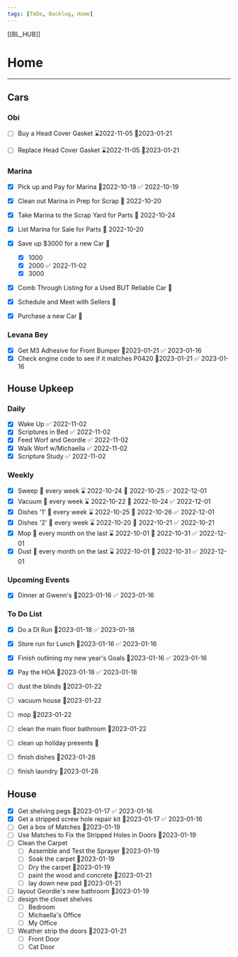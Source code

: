 ```yaml
---
tags: [ToDo, Backlog, Home]
---
```

[[BL_HUB]]
# Home
---
## Cars
### Obi
- [ ] Buy a Head Cover Gasket ⌛2022-11-05 📆2023-01-21
- [ ] Replace Head Cover Gasket ⌛2022-11-05 📆2023-01-21


### Marina
- [x] Pick up and Pay for Marina 📆2022-10-19 ✅ 2022-10-19
- [x] Clean out Marina in Prep for Scrap 📆 2022-10-20
- [x] Take Marina to the Scrap Yard for Parts 📆 2022-10-24
- [x] List Marina for Sale for Parts 📆 2022-10-20
- [x] Save up $3000 for a new Car 📆
	- [x] 1000
	- [x] 2000 ✅ 2022-11-02
	- [x] 3000
- [x] Comb Through Listing for a Used BUT Reliable Car 📆
- [x] Schedule and Meet with Sellers 📆
- [x] Purchase a new Car 📆


### Levana Bey
- [x] Get M3 Adhesive for Front Bumper 📆2023-01-21 ✅ 2023-01-16
- [x] Check engine code to see if it matches P0420 📆2023-01-21 ✅ 2023-01-16

## House Upkeep
### Daily
- [x] Wake Up ✅ 2022-11-02
- [x] Scriptures in Bed ✅ 2022-11-02
- [x] Feed Worf and Geordie ✅ 2022-11-02
- [x] Walk Worf w/Michaella ✅ 2022-11-02
- [x] Scripture Study ✅ 2022-11-02

### Weekly
- [x] Sweep 🔁 every week ⌛ 2022-10-24 📆 2022-10-25 ✅ 2022-12-01
- [x] Vacuum 🔁 every week ⌛ 2022-10-22 📆 2022-10-24 ✅ 2022-12-01
- [x] Dishes '1' 🔁 every week ⌛ 2022-10-25 📆 2022-10-26 ✅ 2022-12-01
- [x] Dishes '2' 🔁 every week ⌛ 2022-10-20 📆 2022-10-21 ✅ 2022-10-21
- [x] Mop 🔁 every month on the last ⌛ 2022-10-01 📆 2022-10-31 ✅ 2022-12-01
- [x] Dust 🔁 every month on the last ⌛ 2022-10-01 📆 2022-10-31 ✅ 2022-12-01

### Upcoming Events
- [x] Dinner at Gwenn's 📆2023-01-16 ✅ 2023-01-16

### To Do List
- [x] Do a DI Run 📆2023-01-18 ✅ 2023-01-18
- [x] Store run for Lunch 📆2023-01-16 ✅ 2023-01-16
- [x] Finish outlining my new year's Goals 📆2023-01-16 ✅ 2023-01-16
- [x] Pay the HOA 📆2023-01-18 ✅ 2023-01-18
- [ ] dust the blinds 📆2023-01-22
- [ ] vacuum house 📆2023-01-22
- [ ] mop 📆2023-01-22
- [ ] clean the main floor bathroom 📆2023-01-22
- [ ] clean up holiday presents 📆
- [ ] finish dishes 📆2023-01-28
- [ ] finish laundry 📆2023-01-28


## House
- [x] Get shelving pegs 📆2023-01-17 ✅ 2023-01-16
- [x] Get a stripped screw hole repair kit 📆2023-01-17 ✅ 2023-01-16
- [ ] Get a box of Matches 📆2023-01-19
- [ ] Use Matches to Fix the Stripped Holes in Doors 📆2023-01-19
- [ ] Clean the Carpet
	- [ ] Assemble and Test the Sprayer 📆2023-01-19
	- [ ] Soak the carpet 📆2023-01-19
	- [ ] Dry the carpet 📆2023-01-19
	- [ ] paint the wood and concrete 📆2023-01-21
	- [ ] lay down new pad 📆2023-01-21
- [ ] layout Geordie's new bathroom 📆2023-01-19
- [ ] design the closet shelves
	- [ ] Bedroom
	- [ ] Michaella's Office
	- [ ] My Office
- [ ] Weather strip the doors 📆2023-01-21
	- [ ] Front Door
	- [ ] Cat Door
